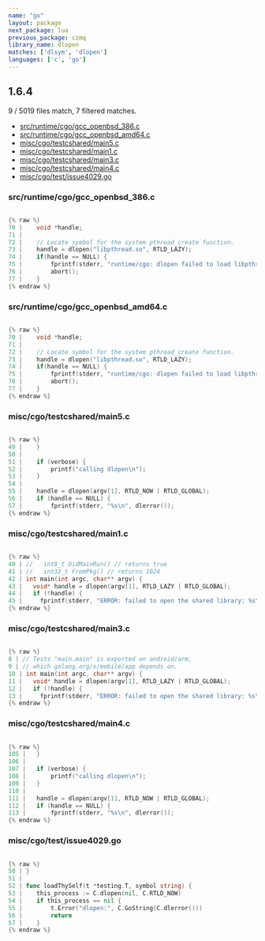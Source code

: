```yaml
---
name: "go"
layout: package
next_package: lua
previous_package: czmq
library_name: dlopen
matches: ['dlsym', 'dlopen']
languages: ['c', 'go']
---
```

## 1.6.4
9 / 5019 files match, 7 filtered matches.

 - [src/runtime/cgo/gcc_openbsd_386.c](#srcruntimecgogcc_openbsd_386c)
 - [src/runtime/cgo/gcc_openbsd_amd64.c](#srcruntimecgogcc_openbsd_amd64c)
 - [misc/cgo/testcshared/main5.c](#misccgotestcsharedmain5c)
 - [misc/cgo/testcshared/main1.c](#misccgotestcsharedmain1c)
 - [misc/cgo/testcshared/main3.c](#misccgotestcsharedmain3c)
 - [misc/cgo/testcshared/main4.c](#misccgotestcsharedmain4c)
 - [misc/cgo/test/issue4029.go](#misccgotestissue4029go)

### src/runtime/cgo/gcc_openbsd_386.c

```c

{% raw %}
70 | 	void *handle;
71 | 
72 | 	// Locate symbol for the system pthread_create function.
73 | 	handle = dlopen("libpthread.so", RTLD_LAZY);
74 | 	if(handle == NULL) {
75 | 		fprintf(stderr, "runtime/cgo: dlopen failed to load libpthread: %s\n", dlerror());
76 | 		abort();
77 | 	}
{% endraw %}

```
### src/runtime/cgo/gcc_openbsd_amd64.c

```c

{% raw %}
70 | 	void *handle;
71 | 
72 | 	// Locate symbol for the system pthread_create function.
73 | 	handle = dlopen("libpthread.so", RTLD_LAZY);
74 | 	if(handle == NULL) {
75 | 		fprintf(stderr, "runtime/cgo: dlopen failed to load libpthread: %s\n", dlerror());
76 | 		abort();
77 | 	}
{% endraw %}

```
### misc/cgo/testcshared/main5.c

```c

{% raw %}
49 | 	}
50 | 
51 | 	if (verbose) {
52 | 		printf("calling dlopen\n");
53 | 	}
54 | 
55 | 	handle = dlopen(argv[1], RTLD_NOW | RTLD_GLOBAL);
56 | 	if (handle == NULL) {
57 | 		fprintf(stderr, "%s\n", dlerror());
{% endraw %}

```
### misc/cgo/testcshared/main1.c

```c

{% raw %}
40 | //   int8_t DidMainRun() // returns true
41 | //   int32_t FromPkg() // returns 1024
42 | int main(int argc, char** argv) {
43 |   void* handle = dlopen(argv[1], RTLD_LAZY | RTLD_GLOBAL);
44 |   if (!handle) {
45 |     fprintf(stderr, "ERROR: failed to open the shared library: %s\n",
{% endraw %}

```
### misc/cgo/testcshared/main3.c

```c

{% raw %}
8 | // Tests "main.main" is exported on android/arm,
9 | // which golang.org/x/mobile/app depends on.
10 | int main(int argc, char** argv) {
11 |   void* handle = dlopen(argv[1], RTLD_LAZY | RTLD_GLOBAL);
12 |   if (!handle) {
13 |     fprintf(stderr, "ERROR: failed to open the shared library: %s\n",
{% endraw %}

```
### misc/cgo/testcshared/main4.c

```c

{% raw %}
105 | 	}
106 | 
107 | 	if (verbose) {
108 | 		printf("calling dlopen\n");
109 | 	}
110 | 
111 | 	handle = dlopen(argv[1], RTLD_NOW | RTLD_GLOBAL);
112 | 	if (handle == NULL) {
113 | 		fprintf(stderr, "%s\n", dlerror());
{% endraw %}

```
### misc/cgo/test/issue4029.go

```go

{% raw %}
50 | }
51 | 
52 | func loadThySelf(t *testing.T, symbol string) {
53 | 	this_process := C.dlopen(nil, C.RTLD_NOW)
54 | 	if this_process == nil {
55 | 		t.Error("dlopen:", C.GoString(C.dlerror()))
56 | 		return
57 | 	}
{% endraw %}

```